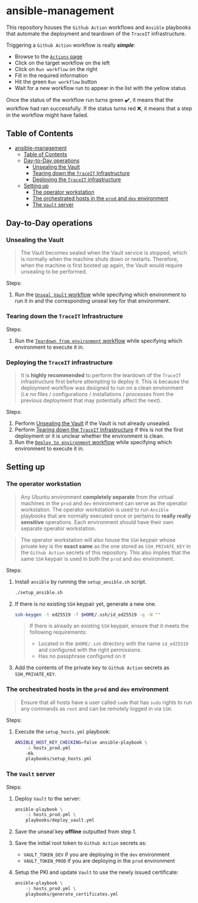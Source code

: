 # ansible-management

This repository houses the `Github Action` workflows and `Ansible` playbooks that automate the deployment and teardown of the `TraceIT` infrastructure.

Triggering a `Github Action` workflow is really ***simple***:
* Browse to the [`Actions` page](https://github.com/IFS4205-TraceIT/ansible-management/actions)
* Click on the target workflow on the left
* Click on `Run workflow` on the right
* Fill in the required information
* Hit the green `Run workflow` button
* Wait for a new workflow run to appear in the list with the yellow status

Once the status of the workflow run turns green :heavy_check_mark:, it means that the workflow had ran successfully. If the status turns red ❌, it means that a step in the workflow might have failed.

## Table of Contents

- [ansible-management](#ansible-management)
  - [Table of Contents](#table-of-contents)
  - [Day-to-Day operations](#day-to-day-operations)
    - [Unsealing the Vault](#unsealing-the-vault)
    - [Tearing down the `TraceIT` Infrastructure](#tearing-down-the-traceit-infrastructure)
    - [Deploying the `TraceIT` infrastructure](#deploying-the-traceit-infrastructure)
  - [Setting up](#setting-up)
    - [The operator workstation](#the-operator-workstation)
    - [The orchestrated hosts in the `prod` and `dev` environment](#the-orchestrated-hosts-in-the-prod-and-dev-environment)
    - [The `Vault` server](#the-vault-server)

## Day-to-Day operations

### Unsealing the Vault

> The Vault becomes sealed when the Vault service is stopped, which is normally when the machine shuts down or restarts. Therefore, when the machine is first booted up again, the Vault would require unsealing to be performed.

Steps:
1. Run the [`Unseal Vault` workflow](https://github.com/IFS4205-TraceIT/ansible-management/actions/workflows/unseal.yml) while specifying which environment to run it in and the corresponding unseal key for that environment.

### Tearing down the `TraceIT` Infrastructure

Steps:
1. Run the [`Teardown from environment` workflow](https://github.com/IFS4205-TraceIT/ansible-management/actions/workflows/teardown.yml) while specifying which environment to execute it in.

### Deploying the `TraceIT` infrastructure

> It is **highly recommended** to perform the teardown of the `TraceIT` infrastructure first before attempting to deploy it. This is because the deployment workflow was designed to run on a clean environment (i.e no files / configurations / installations / processes from the previous deployment that may potentially affect the next).

Steps:
1. Perform [Unsealing the Vault](#unsealing-the-vault) if the Vault is not already unsealed.
2. Perform [Tearing down the `TraceIT` Infrastructure](#tearing-down-the-traceit-infrastructure) if this is not the first deployment or it is unclear whether the environment is clean.
3. Run the [`Deploy to environment` workflow](https://github.com/IFS4205-TraceIT/ansible-management/actions/workflows/deploy.yml) while specifying which environment to execute it in.

## Setting up

### The operator workstation

> Any Ubuntu environment **completely separate** from the virtual machines in the `prod` and `dev` environment can serve as the operator workstation. The operator workstation is used to run `Ansible` playbooks that are normally executed once or pertains to **really really sensitive** operations. Each environment should have their own separate operator workstation.

> The operator workstation will also house the `SSH` keypair whose private key is the **exact same** as the one stored as `SSH_PRIVATE_KEY` in the `Github Action` secrets of this repository. This also implies that the same `SSH` keypair is used in both the `prod` and `dev` environment.

Steps:

1. Install `ansible` by running the `setup_ansible.sh` script.
    ```bash
    ./setup_ansible.sh
    ```

2. If there is no existing `SSH` keypair yet, generate a new one.
    ```bash
    ssh-keygen -t ed25519 -f $HOME/.ssh/id_ed25519 -q -N ""
    ```
    > If there is already an existing `SSH` keypair, ensure that it meets the following requirements:
    > * Located in the `$HOME/.ssh` directory with the name  `id_ed25519` and configured with the right permissions.
    > * Has no passphrase configured on it

3. Add the contents of the private key to `Github Action` secrets as `SSH_PRIVATE_KEY`.

### The orchestrated hosts in the `prod` and `dev` environment

> Ensure that all hosts have a user called `sadm` that has `sudo` rights to run any commands as `root` and can be remotely logged in via `SSH`.

Steps:  

1.  Execute the `setup_hosts.yml` playbook:
    ```bash
    ANSIBLE_HOST_KEY_CHECKING=false ansible-playbook \
        -i hosts_prod.yml
        -Kk
        playbooks/setup_hosts.yml
    ```

### The `Vault` server

Steps:

1) Deploy `Vault` to the server:
    ```bash
    ansible-playbook \
        -i hosts_prod.yml \
        playbooks/deploy_vault.yml
    ```
    
2) Save the unseal key **offline** outputted from step 1.

3) Save the initial root token to `Github Action` secrets as: 
    * `VAULT_TOKEN_DEV` if you are deploying in the `dev` environment
    * `VAULT_TOKEN_PROD` if you are deploying in the `prod` environment

4) Setup the PKI and update `Vault` to use the newly issued certificate:
    ```bash
    ansible-playbook \
        -i hosts_prod.yml \
        playbooks/generate_certificates.yml
    ```
